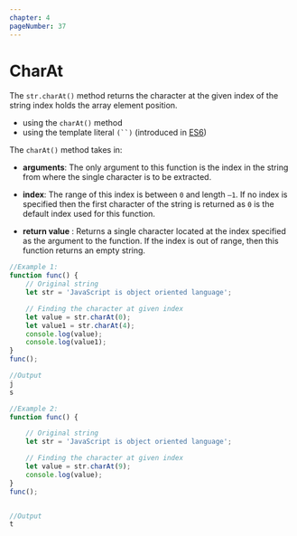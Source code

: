 ```yaml
---
chapter: 4
pageNumber: 37
---
```

# CharAt

The `str.charAt()` method returns the character at the given index of the string index holds the array element position.
* using the `charAt()` method
* using the template literal `(``)` (introduced in [ES6](../es6-concepts/template-literals.md))

The `charAt()` method takes in:

* **arguments**: The only argument to this function is the index in the string from where the single character is to be extracted. 

* **index**: The range of this index is between `0` and length `–1`. If no index is specified then the first character of the string is returned as `0` is the default index used for this function. 

* **return value** : Returns a single character located at the index specified as the argument to the function. If the index is out of range, then this function returns an empty string.

```javascript
//Example 1:
function func() {
	// Original string
	let str = 'JavaScript is object oriented language';

	// Finding the character at given index
	let value = str.charAt(0);
	let value1 = str.charAt(4);
	console.log(value);
	console.log(value1);
}
func();

//Output
j
s

//Example 2: 
function func() {

	// Original string
	let str = 'JavaScript is object oriented language';

	// Finding the character at given index
	let value = str.charAt(9);
	console.log(value);
}
func();


//Output
t
```
